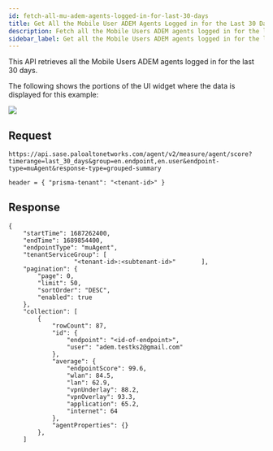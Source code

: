 ```yaml
---
id: fetch-all-mu-adem-agents-logged-in-for-last-30-days
title: Get All the Mobile User ADEM Agents Logged in for the Last 30 Days
description: Fetch all the Mobile Users ADEM agents logged in for the last 30 days
sidebar_label: Get all the Mobile Users ADEM agents logged in for the last 30 days
---
```


This API retrieves all the Mobile Users ADEM agents logged in for the last 30 days.

The following shows the portions of the UI widget where the data is displayed for this example:

![](/sase/img/adem/DOCS-3761-mu-adem-agents-logged-in-the-last-30-days.png)


## Request

    https://api.sase.paloaltonetworks.com/agent/v2/measure/agent/score?timerange=last_30_days&group=en.endpoint,en.user&endpoint-type=muAgent&response-type=grouped-summary
     
    header = { "prisma-tenant": "<tenant-id>" }


## Response

    {
        "startTime": 1687262400,
        "endTime": 1689854400,
        "endpointType": "muAgent",
        "tenantServiceGroup": [
                      "<tenant-id>:<subtenant-id>"       ],
        "pagination": {
            "page": 0,
            "limit": 50,
            "sortOrder": "DESC",
            "enabled": true
        },
        "collection": [
            {
                "rowCount": 87,
                "id": {
                    "endpoint": "<id-of-endpoint>",
                    "user": "adem.testks2@gmail.com"
                },
                "average": {
                    "endpointScore": 99.6,
                    "wlan": 84.5,
                    "lan": 62.9,
                    "vpnUnderlay": 88.2,
                    "vpnOverlay": 93.3,
                    "application": 65.2,
                    "internet": 64
                },
                "agentProperties": {}
            },
        ]

